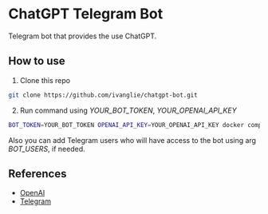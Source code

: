 # ChatGPT Telegram Bot

Telegram bot that provides the use ChatGPT.

## How to use

1. Clone this repo

```sh
git clone https://github.com/ivanglie/chatgpt-bot.git
```

2. Run command using _YOUR_BOT_TOKEN_, _YOUR_OPENAI_API_KEY_

```sh
BOT_TOKEN=YOUR_BOT_TOKEN OPENAI_API_KEY=YOUR_OPENAI_API_KEY docker compose up -d
```

Also you can add Telegram users who will have access to the bot using arg _BOT_USERS_, if needed.

## References
* [OpenAI](https://platform.openai.com/)
* [Telegram](https://telegram.org/)